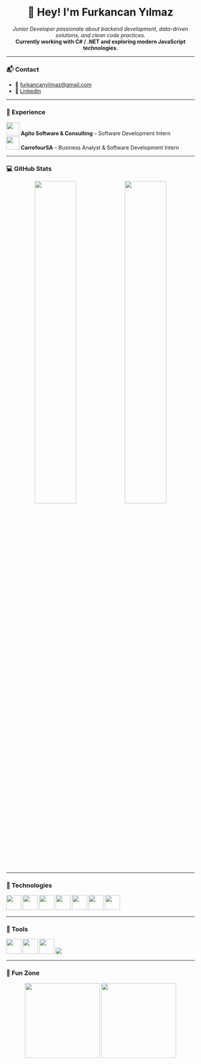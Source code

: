 <h1 align="center">🚀 Hey! I'm Furkancan Yılmaz</h1>

<p align="center">
  <em>Junior Developer passionate about backend development, data-driven solutions, and clean code practices.</em><br>
  <strong>Currently working with C# / .NET and exploring modern JavaScript technologies.</strong>
</p>

---

### 📬 Contact

- 📧 [furkancanyilmaz@gmail.com](mailto:furkancanyilmaz@gmail.com)  
- 💼 [LinkedIn](https://www.linkedin.com/in/furkancan-y%C4%B1lmaz-2bb6882b5)

---

### 💼 Experience

<img src="https://upload.wikimedia.org/wikipedia/commons/5/59/Agito_logo.png" width="35" /> **Agito Software & Consulting** – Software Development Intern  
<img src="https://upload.wikimedia.org/wikipedia/commons/thumb/f/f4/Carrefour_logo.svg/320px-Carrefour_logo.svg.png" width="35" /> **CarrefourSA** – Business Analyst & Software Development Intern  

---

### 💻 GitHub Stats

<p align="center">
  <img src="https://github-readme-stats.vercel.app/api?username=furkancanyilmaz61&show_icons=true&theme=tokyonight" width="47%" />
  <img src="https://github-readme-stats.vercel.app/api/top-langs/?username=furkancanyilmaz61&layout=compact&theme=tokyonight" width="47%" />
</p>

---

### 🚀 Technologies

<p align="left">
  <img src="https://cdn.jsdelivr.net/gh/devicons/devicon/icons/csharp/csharp-original.svg" width="40"/>
  <img src="https://cdn.jsdelivr.net/gh/devicons/devicon/icons/dot-net/dot-net-original.svg" width="40"/>
  <img src="https://cdn.jsdelivr.net/gh/devicons/devicon/icons/javascript/javascript-original.svg" width="40"/>
  <img src="https://cdn.jsdelivr.net/gh/devicons/devicon/icons/react/react-original.svg" width="40"/>
  <img src="https://cdn.jsdelivr.net/gh/devicons/devicon/icons/css3/css3-original.svg" width="40"/>
  <img src="https://cdn.jsdelivr.net/gh/devicons/devicon/icons/html5/html5-original.svg" width="40"/>
  <img src="https://cdn.jsdelivr.net/gh/devicons/devicon/icons/postgresql/postgresql-original.svg" width="40"/>
</p>

---

### 🧰 Tools

<p align="left">
  <img src="https://cdn.jsdelivr.net/gh/devicons/devicon/icons/vscode/vscode-original.svg" width="40"/>
  <img src="https://cdn.jsdelivr.net/gh/devicons/devicon/icons/unity/unity-original.svg" width="40"/>
  <img src="https://cdn.jsdelivr.net/gh/devicons/devicon/icons/visualstudio/visualstudio-plain.svg" width="40"/>
  <img src="https://img.shields.io/badge/Microsoft_Excel-217346?style=flat-square&logo=microsoft-excel&logoColor=white"/>
</p>

---

### 🎨 Fun Zone

<p align="center">
  <img src="https://media.giphy.com/media/qgQUggAC3Pfv687qPC/giphy.gif" width="200"/>
  <img src="https://media.giphy.com/media/13HgwGsXF0aiGY/giphy.gif" width="200"/>
</p>
